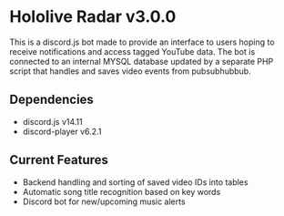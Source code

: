 # Hololive Radar v3.0.0

This is a discord.js bot made to provide an interface to users hoping to receive notifications and access tagged YouTube data.
The bot is connected to an internal MYSQL database updated by a separate PHP script that handles and saves video events from pubsubhubbub.


## Dependencies
- discord.js v14.11
- discord-player v6.2.1

## Current Features
- Backend handling and sorting of saved video IDs into tables
- Automatic song title recognition based on key words
- Discord bot for new/upcoming music alerts
